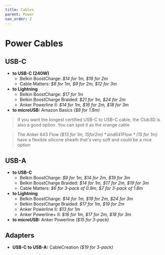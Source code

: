 ```yaml
---
title: Cables
parent: Power
nav_order: 2
---
```

# Power Cables

## USB-C

- **to USB-C (240W)** 
	- Belkin BoostCharge: *$14 for 1m, $19 for 2m* 
	- Cable Matters: *$8 for 1m, $9 for 2m, $12 for 3m*
- **to Lightning** 
	- Belkin BoostCharge: *$17 for 1m*
	- Belkin BoostCharge Braided: *$21 for 1m, $24 for 2m* 
	- Anker Powerline II:  *$14 for 1m, $16 for 2m, $18 for 3m*
- **to microUSB:** Amazon Basics *($8 for 1.8m)*

> If you want the longest certified USB-C to USB-C cable, the Club3D is also a good option. You can spot it as the orange cable

> The Anker 643 Flow *($13 for 1m, $15 for 2m)* and 641 Flow *($15 for 1m)* have a flexible silicone sheath that's very soft and could be a nice option

## USB-A

- **to USB-C** 
	- Belkin BoostCharge: *$9 for 1m, $14 for 2m, $19 for 3m*
	- Belkin BoostCharge Braided: *$14 for 1m, $17 for 2m, $19 for 3m*
	- Cable Matters: *$6 for 3-pack of 0.9m, $7 for 3-pack of 1.8m*
- **to Lightning** 
	- Belkin BoostCharge: *$14 for 1m, $19 for 2m, $24 for 3m*
	- Belkin BoostCharge Braided: *$17 for 1m, $19 for 2m*
	- Anker Powerline II: *$13 for 1m*
	- Anker Powerline+ II: *$16 for 1m, $17 for 2m, $18 for 3m*
- **to microUSB:** Anker Powerline *($15 for 3-pack)*

## Adapters

- **USB-C to USB-A:** CableCreation *($19 for 3-pack)*
